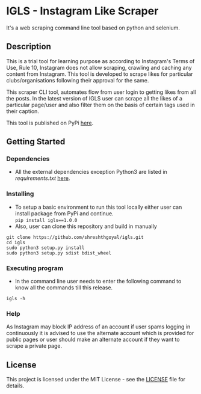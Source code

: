 # IGLS - Instagram Like Scraper

It's a web scraping command line tool based on python and selenium. 

## Description

This is a trial tool for learning purpose as according to Instagram's Terms of Use, Rule 10, Instagram does not allow scraping, crawling and caching any content from Instagram. This tool is developed to scrape likes for particular clubs/organisations following their approval for the same.

This scraper CLI tool, automates flow from user login to getting likes from all the posts. In the latest version of IGLS user can scrape all the likes of a particular page/user and also filter them on the basis of certain tags used in their caption.

This tool is published on PyPi [here](https://pypi.org/project/igls/1.0.0/#files).

## Getting Started

### Dependencies

* All the external dependencies exception Python3 are listed in *requirements.txt* [here](https://github.com/shreshthgoyal/igls/blob/main/requirements.txt).

### Installing

* To setup a basic environment to run this tool locally either user can install package from PyPi and continue.<br>
  ``
  pip install igls==1.0.0
  ``
* Also, user can clone this repository and build in manually
```console
git clone https://github.com/shreshthgoyal/igls.git
cd igls
sudo python3 setup.py install
sudo python3 setup.py sdist bdist_wheel
```

### Executing program
* In the command line user needs to enter the following command to know all the commands till this release.
```
igls -h
```

### Help

As Instagram may block IP address of an account if user spams logging in continuously it is advised to use the alternate account which is provided for public pages or user should make an alternate account if they want to scrape a private page.


## License

This project is licensed under the MIT License - see the [LICENSE](https://github.com/shreshthgoyal/igls/blob/main/LICENSE) file for details.

